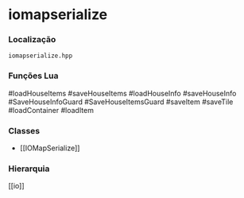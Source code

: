 # iomapserialize

### Localização
`iomapserialize.hpp`

### Funções Lua
#loadHouseItems
#saveHouseItems
#loadHouseInfo
#saveHouseInfo
#SaveHouseInfoGuard
#SaveHouseItemsGuard
#saveItem
#saveTile
#loadContainer
#loadItem

### Classes
- [[IOMapSerialize]]

### Hierarquia
[[io]]
